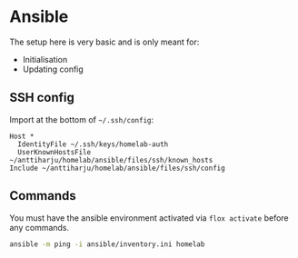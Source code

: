 # Ansible

The setup here is very basic and is only meant for:

- Initialisation
- Updating config

## SSH config

Import at the bottom of `~/.ssh/config`:

```
Host *
  IdentityFile ~/.ssh/keys/homelab-auth
  UserKnownHostsFile ~/anttiharju/homelab/ansible/files/ssh/known_hosts
Include ~/anttiharju/homelab/ansible/files/ssh/config
```

## Commands

You must have the ansible environment activated via `flox activate` before any commands.

```sh
ansible -m ping -i ansible/inventory.ini homelab
```
